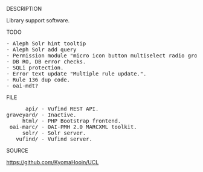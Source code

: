 
DESCRIPTION

Library support software.

TODO
<pre>
- Aleph Solr hint tooltip
- Aleph Solr add query
- Permission module "micro icon button multiselect radio group".
- DB RO, DB error checks.
- SQLi protection.
- Error text update "Multiple rule update.".
- Rule 136 dup code.
- oai-mdt?
</pre>
FILE
<pre>
      api/ - Vufind REST API.
graveyard/ - Inactive.
     html/ - PHP Bootstrap frontend.
 oai-marc/ - OAI-PMH 2.0 MARCXML toolkit.
     solr/ - Solr server.
   vufind/ - Vufind server.
</pre>
SOURCE

https://github.com/KyomaHooin/UCL

